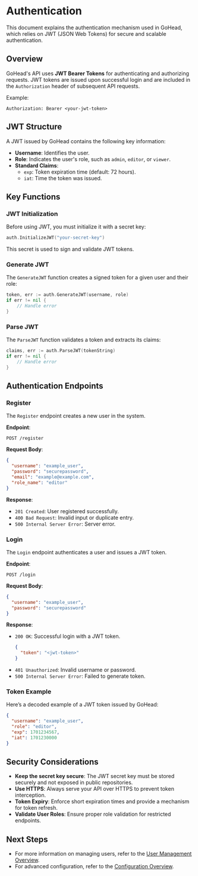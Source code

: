 # Authentication

This document explains the authentication mechanism used in GoHead, which relies on JWT (JSON Web Tokens) for secure and scalable authentication.

## Overview
GoHead's API uses **JWT Bearer Tokens** for authenticating and authorizing requests. JWT tokens are issued upon successful login and are included in the `Authorization` header of subsequent API requests.

Example:
```http
Authorization: Bearer <your-jwt-token>
```

## JWT Structure
A JWT issued by GoHead contains the following key information:
- **Username**: Identifies the user.
- **Role**: Indicates the user's role, such as `admin`, `editor`, or `viewer`.
- **Standard Claims**:
  - `exp`: Token expiration time (default: 72 hours).
  - `iat`: Time the token was issued.

## Key Functions

### JWT Initialization
Before using JWT, you must initialize it with a secret key:

```go
auth.InitializeJWT("your-secret-key")
```

This secret is used to sign and validate JWT tokens.

### Generate JWT
The `GenerateJWT` function creates a signed token for a given user and their role:

```go
token, err := auth.GenerateJWT(username, role)
if err != nil {
    // Handle error
}
```

### Parse JWT
The `ParseJWT` function validates a token and extracts its claims:

```go
claims, err := auth.ParseJWT(tokenString)
if err != nil {
    // Handle error
}
```

## Authentication Endpoints

### Register
The `Register` endpoint creates a new user in the system.

**Endpoint**:
```http
POST /register
```

**Request Body**:
```json
{
  "username": "example_user",
  "password": "securepassword",
  "email": "example@example.com",
  "role_name": "editor"
}
```

**Response**:
- `201 Created`: User registered successfully.
- `400 Bad Request`: Invalid input or duplicate entry.
- `500 Internal Server Error`: Server error.

### Login
The `Login` endpoint authenticates a user and issues a JWT token.

**Endpoint**:
```http
POST /login
```

**Request Body**:
```json
{
  "username": "example_user",
  "password": "securepassword"
}
```

**Response**:
- `200 OK`: Successful login with a JWT token.
  ```json
  {
    "token": "<jwt-token>"
  }
  ```
- `401 Unauthorized`: Invalid username or password.
- `500 Internal Server Error`: Failed to generate token.

### Token Example
Here’s a decoded example of a JWT token issued by GoHead:

```json
{
  "username": "example_user",
  "role": "editor",
  "exp": 1701234567,
  "iat": 1701230000
}
```

## Security Considerations
- **Keep the secret key secure**: The JWT secret key must be stored securely and not exposed in public repositories.
- **Use HTTPS**: Always serve your API over HTTPS to prevent token interception.
- **Token Expiry**: Enforce short expiration times and provide a mechanism for token refresh.
- **Validate User Roles**: Ensure proper role validation for restricted endpoints.

## Next Steps
- For more information on managing users, refer to the [User Management Overview](user-management/overview.md).
- For advanced configuration, refer to the [Configuration Overview](getting-started/configuration-overview.md).

